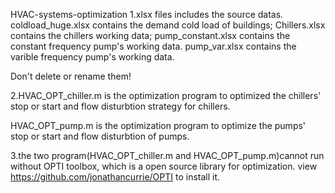  HVAC-systems-optimization
1.xlsx files includes the source datas.
coldload_huge.xlsx contains the demand cold load of buildings; Chillers.xlsx contains the chillers working data;  pump_constant.xlsx contains the constant frequency pump's working data. pump_var.xlsx contains the varible frequency pump's working data.

Don't delete or rename them!

2.HVAC_OPT_chiller.m is the optimization program to optimized the chillers' stop or start and flow disturbtion strategy for chillers.

HVAC_OPT_pump.m is the optimization program to optimize the pumps' stop or start and flow disturbtion of pumps.

3.the two program(HVAC_OPT_chiller.m and HVAC_OPT_pump.m)cannot run without OPTI toolbox, which is a open source library for optimization. view https://github.com/jonathancurrie/OPTI  to install it.
